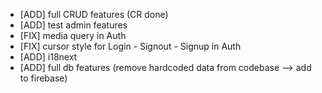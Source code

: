 - [ADD] full CRUD features (CR done)
- [ADD] test admin features
- [FIX] media query in Auth
- [FIX] cursor style for Login - Signout - Signup in Auth
- [ADD] i18next
- [ADD] full db features (remove hardcoded data from codebase --> add to firebase)
